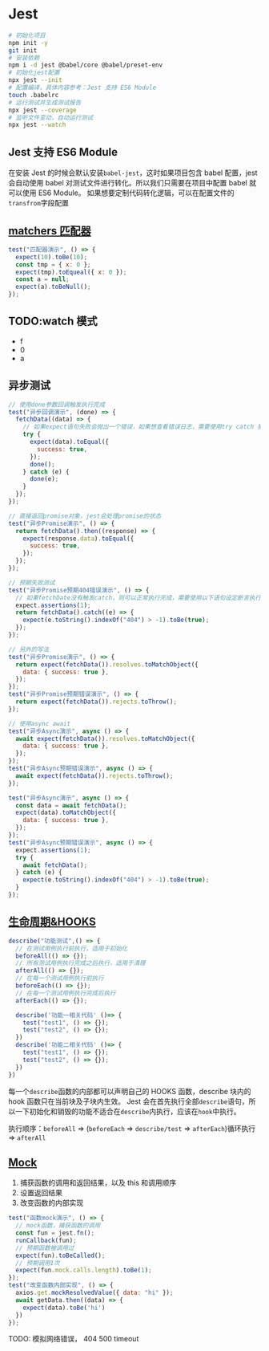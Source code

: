 # Jest

```bash
# 初始化项目
npm init -y
git init
# 安装依赖
npm i -d jest @babel/core @babel/preset-env
# 初始化jest配置
npx jest --init
# 配置编译，具体内容参考：Jest 支持 ES6 Module
touch .babelrc
# 运行测试并生成测试报告
npx jest --coverage
# 监听文件变动，自动运行测试
npx jest --watch
```

## Jest 支持 ES6 Module

在安装 Jest 的时候会默认安装`babel-jest`，这时如果项目包含 babel 配置，jest 会自动使用 babel 对测试文件进行转化。所以我们只需要在项目中配置 babel 就可以使用 ES6 Module。
如果想要定制代码转化逻辑，可以在配置文件的`transfrom`字段配置

## [matchers 匹配器](https://jestjs.io/docs/zh-Hans/using-matchers)

```js
test("匹配器演示", () => {
  expect(10).toBe(10);
  const tmp = { x: 0 };
  expect(tmp).toEqueal({ x: 0 });
  const a = null;
  expect(a).toBeNull();
});
```

## TODO:watch 模式

- f
- 0
- a

## 异步测试

```js
// 使用done参数回调触发执行完成
test("异步回调演示", (done) => {
  fetchData((data) => {
    // 如果expect语句失败会抛出一个错误，如果想查看错误日志，需要使用try catch 捕捉后作为done的参数。
    try {
      expect(data).toEqual({
        success: true,
      });
      done();
    } catch (e) {
      done(e);
    }
  });
});

// 直接返回promise对象，jest会处理promise的状态
test("异步Promise演示", () => {
  return fetchData().then((response) => {
    expect(response.data).toEqual({
      success: true,
    });
  });
});

// 预期失败测试
test("异步Promise预期404错误演示", () => {
  // 如果fetchDate没有触发catch，则可以正常执行完成，需要使用以下语句设定断言执行次数
  expect.assertions(1);
  return fetchData().catch((e) => {
    expect(e.toString().indexOf("404") > -1).toBe(true);
  });
});

// 另外的写法
test("异步Promise演示", () => {
  return expect(fetchData()).resolves.toMatchObject({
    data: { success: true },
  });
});
test("异步Promise预期错误演示", () => {
  return expect(fetchData()).rejects.toThrow();
});

// 使用async await
test("异步Async演示", async () => {
  await expect(fetchData()).resolves.toMatchObject({
    data: { success: true },
  });
});
test("异步Async预期错误演示", async () => {
  await expect(fetchData()).rejects.toThrow();
});

test("异步Async演示", async () => {
  const data = await fetchData();
  expect(data).toMatchObject({
    data: { success: true },
  });
});
test("异步Async预期错误演示", async () => {
  expect.assertions(1);
  try {
    await fetchData();
  } catch (e) {
    expect(e.toString().indexOf("404") > -1).toBe(true);
  }
});
```

## [生命周期&HOOKS](https://jestjs.io/docs/zh-Hans/setup-teardown)

```js
describe("功能测试",() => {
  // 在测试用例执行前执行，适用于初始化
  beforeAll(() => {});
  // 所有测试用例执行完成之后执行，适用于清理
  afterAll(() => {});
  // 在每一个测试用例执行前执行
  beforeEach(() => {});
  // 在每一个测试用例执行完成后执行
  afterEach(() => {});

  describe('功能一相关代码' ()=> {
    test("test1", () => {});
    test("test2", () => {});
  })
  describe('功能二相关代码' ()=> {
    test("test1", () => {});
    test("test2", () => {});
  })
})
```

每一个`describe`函数的内部都可以声明自己的 HOOKS 函数，describe 块内的 hook 函数只在当前块及子块内生效。
Jest 会在首先执行全部`describe`语句，所以一下初始化和销毁的功能不适合在`describe`内执行，应该在`hook`中执行。

执行顺序：`beforeAll` => (`beforeEach` => `describe/test` => `afterEach`)循环执行 => `afterAll`

## [Mock](https://jestjs.io/docs/zh-Hans/mock-functions)

1. 捕获函数的调用和返回结果，以及 this 和调用顺序
2. 设置返回结果
3. 改变函数的内部实现

```js
test("函数mock演示", () => {
  // mock函数，捕获函数的调用
  const fun = jest.fn();
  runCallback(fun);
  // 预期函数被调用过
  expect(fun).toBeCalled();
  // 预期调用1次
  expect(fun.mock.calls.length).toBe(1);
});
test("改变函数内部实现", () => {
  axios.get.mockResolvedValue({ data: "hi" });
  await getData.then((data) => {
    expect(data).toBe('hi')
  })
});
```

TODO: 模拟网络错误， 404 500 timeout

